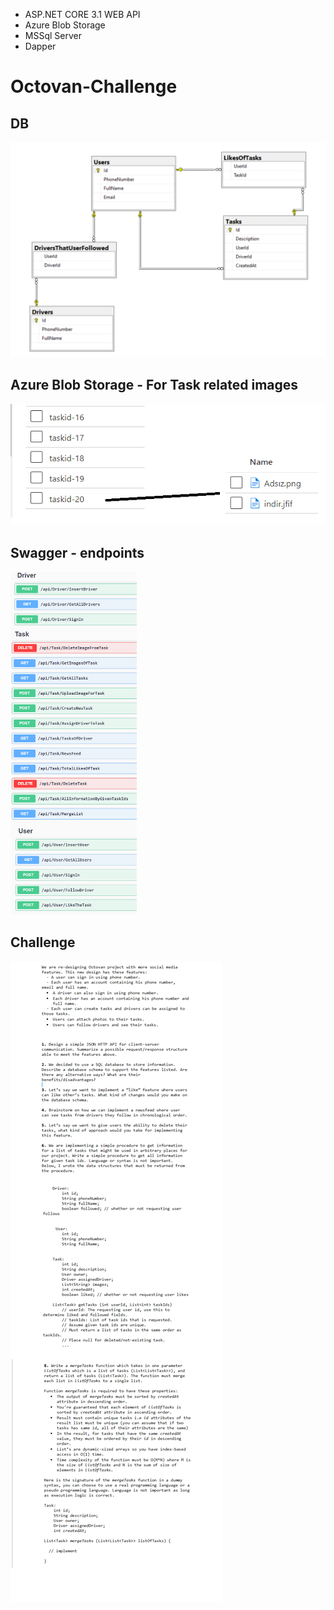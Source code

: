 * ASP.NET CORE 3.1 WEB API
* Azure Blob Storage
* MSSql Server
* Dapper

# Octovan-Challenge

## DB
<img src="https://github.com/atakanertrk/Octovan-Challenge/blob/main/images/dbschema.png" />

## Azure Blob Storage - For Task related images
<img src="https://github.com/atakanertrk/Octovan-Challenge/blob/main/images/container.png" />

## Swagger - endpoints
<img src="https://github.com/atakanertrk/Octovan-Challenge/blob/main/images/swagger.png" width="40%" />

## Challenge
<img src="https://github.com/atakanertrk/Octovan-Challenge/blob/main/images/challenge.png" />
 
